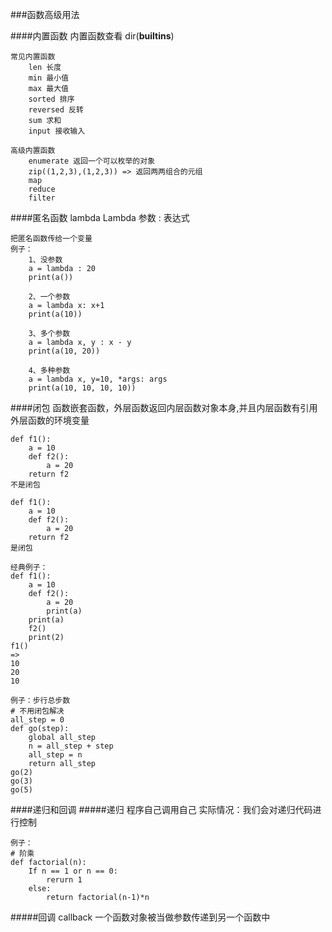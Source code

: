 ###函数高级用法

####内置函数
    内置函数查看
    dir(__builtins__)
    
    常见内置函数
        len 长度
        min 最小值
        max 最大值
        sorted 排序
        reversed 反转
        sum 求和
        input 接收输入
        
    高级内置函数
        enumerate 返回一个可以枚举的对象
        zip((1,2,3),(1,2,3)) => 返回两两组合的元组
        map 
        reduce
        filter

####匿名函数
    lambda
    Lambda 参数 : 表达式
    
    把匿名函数传给一个变量
    例子：
        1、没参数
        a = lambda : 20
        print(a())
        
        2、一个参数
        a = lambda x: x+1
        print(a(10))
        
        3、多个参数
        a = lambda x, y : x - y
        print(a(10, 20))
        
        4、多种参数
        a = lambda x, y=10, *args: args
        print(a(10, 10, 10, 10))

####闭包
    函数嵌套函数，外层函数返回内层函数对象本身,并且内层函数有引用外层函数的环境变量
    
    def f1():    
        a = 10   
        def f2():        
            a = 20   
        return f2
    不是闭包
    
    def f1():    
        a = 10   
        def f2():        
            a = 20   
        return f2
    是闭包

    经典例子：
    def f1():
        a = 10
        def f2():
            a = 20
            print(a)
        print(a)
        f2()
        print(2)
    f1()
    =>
    10
    20
    10
    
    例子：步行总步数
    # 不用闭包解决
    all_step = 0
    def go(step):
        global all_step
        n = all_step + step
        all_step = n
        return all_step
    go(2)
    go(3)
    go(5)

####递归和回调
#####递归
    程序自己调用自己
    实际情况：我们会对递归代码进行控制
    
    例子：
    # 阶乘
    def factorial(n):
        If n == 1 or n == 0:
            rerurn 1
        else:
            return factorial(n-1)*n

#####回调
    callback
    一个函数对象被当做参数传递到另一个函数中